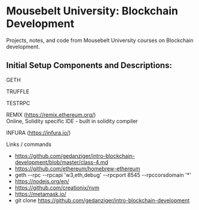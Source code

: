 # Mousebelt University: Blockchain Development
Projects, notes, and code from Mousebelt University courses on Blockchain development. 

## Initial Setup Components and Descriptions:

GETH

TRUFFLE

TESTRPC

REMIX (https://remix.ethereum.org/)   
Online, Solidity specific IDE - built in solidity compiler

INFURA (https://infura.io/) 


Links / commands
- https://github.com/gedanziger/intro-blockchain-development/blob/master/class-4.md
- https://github.com/ethereum/homebrew-ethereum
- geth --rpc --rpcapi 'w3,eth,debug' --rpcport 8545 --rpccorsdomain '*'
- https://nodejs.org/en/
- https://github.com/creationix/nvm
- https://metamask.io/
- git clone https://github.com/gedanziger/intro-blockchain-development

